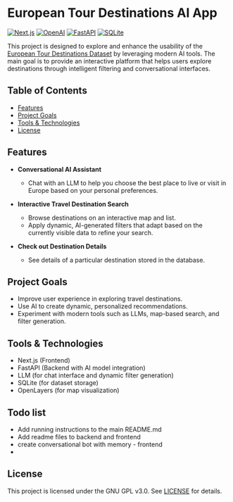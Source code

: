 # European Tour Destinations AI App

[![Next.js](https://img.shields.io/badge/Next.js-black?logo=next.js&logoColor=white)](#)
[![OpenAI](https://img.shields.io/badge/OpenAI-412991.svg?logo=OpenAI&logoColor=white)](#)
[![FastAPI](https://img.shields.io/badge/FastAPI-009688.svg?&logo=FastAPI&logoColor=white)](#)
[![SQLite](https://img.shields.io/badge/SQLite-%2307405e.svg?logo=sqlite&logoColor=white)](#)


This project is designed to explore and enhance the usability
of the [European Tour Destinations Dataset](https://www.kaggle.com/datasets/faizadani/european-tour-destinations-dataset) 
by leveraging modern AI tools. 
The main goal is to provide an interactive platform that helps
users explore destinations 
through intelligent filtering and conversational interfaces.

## Table of Contents
* [Features](#features)
* [Project Goals](#project-goals)
* [Tools & Technologies](#tools--technologies)
* [License](#license)


## Features

* **Conversational AI Assistant**

    * Chat with an LLM to help you choose the best place to live or visit in Europe based on your personal preferences.

* **Interactive Travel Destination Search**

    * Browse destinations on an interactive map and list.
    * Apply dynamic, AI-generated filters that adapt based on the currently visible data to refine your search.

* **Check out Destination Details**

  * See details of a particular destination stored in the database.

## Project Goals

* Improve user experience in exploring travel destinations.
* Use AI to create dynamic, personalized recommendations.
* Experiment with modern tools such as LLMs, map-based search, and filter generation.

## Tools & Technologies

* Next.js (Frontend)
* FastAPI (Backend with AI model integration)
* LLM (for chat interface and dynamic filter generation)
* SQLite (for dataset storage)
* OpenLayers (for map visualization)

## Todo list
* Add running instructions to the main README.md
* Add readme files to backend and frontend
* create conversational bot with memory - frontend
* 

## License

This project is licensed under the GNU GPL v3.0. See [LICENSE](LICENSE) for details.
